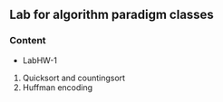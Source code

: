 ## Lab for algorithm paradigm classes

### Content

- LabHW-1
1. Quicksort and countingsort
2. Huffman encoding


